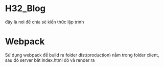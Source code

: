 # H32_Blog

đây là nơi để chia sẻ kiến thức lập trình

# Webpack

Sử dụng webpack để build ra folder dist(production) nằm trong folder client, sau đó server bắt index.html đó và render ra
